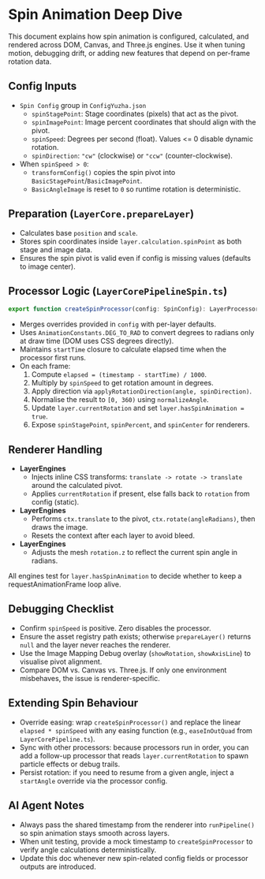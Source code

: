 # Spin Animation Deep Dive

This document explains how spin animation is configured, calculated, and rendered across DOM, Canvas, and Three.js engines. Use it when tuning motion, debugging drift, or adding new features that depend on per-frame rotation data.

## Config Inputs
- `Spin Config` group in `ConfigYuzha.json`
  - `spinStagePoint`: Stage coordinates (pixels) that act as the pivot.
  - `spinImagePoint`: Image percent coordinates that should align with the pivot.
  - `spinSpeed`: Degrees per second (float). Values <= 0 disable dynamic rotation.
  - `spinDirection`: `"cw"` (clockwise) or `"ccw"` (counter-clockwise).
- When `spinSpeed > 0`:
  - `transformConfig()` copies the spin pivot into `BasicStagePoint`/`BasicImagePoint`.
  - `BasicAngleImage` is reset to `0` so runtime rotation is deterministic.

## Preparation (`LayerCore.prepareLayer`)
- Calculates base `position` and `scale`.
- Stores spin coordinates inside `layer.calculation.spinPoint` as both stage and image data.
- Ensures the spin pivot is valid even if config is missing values (defaults to image center).

## Processor Logic (`LayerCorePipelineSpin.ts`)
```ts
export function createSpinProcessor(config: SpinConfig): LayerProcessor
```

- Merges overrides provided in `config` with per-layer defaults.
- Uses `AnimationConstants.DEG_TO_RAD` to convert degrees to radians only at draw time (DOM uses CSS degrees directly).
- Maintains `startTime` closure to calculate elapsed time when the processor first runs.
- On each frame:
  1. Compute `elapsed = (timestamp - startTime) / 1000`.
  2. Multiply by `spinSpeed` to get rotation amount in degrees.
  3. Apply direction via `applyRotationDirection(angle, spinDirection)`.
  4. Normalise the result to `[0, 360)` using `normalizeAngle`.
  5. Update `layer.currentRotation` and set `layer.hasSpinAnimation = true`.
  6. Expose `spinStagePoint`, `spinPercent`, and `spinCenter` for renderers.

## Renderer Handling
- **LayerEngines**
  - Injects inline CSS transforms: `translate -> rotate -> translate` around the calculated pivot.
  - Applies `currentRotation` if present, else falls back to `rotation` from config (static).
- **LayerEngines**
  - Performs `ctx.translate` to the pivot, `ctx.rotate(angleRadians)`, then draws the image.
  - Resets the context after each layer to avoid bleed.
- **LayerEngines**
  - Adjusts the mesh `rotation.z` to reflect the current spin angle in radians.

All engines test for `layer.hasSpinAnimation` to decide whether to keep a requestAnimationFrame loop alive.

## Debugging Checklist
- Confirm `spinSpeed` is positive. Zero disables the processor.
- Ensure the asset registry path exists; otherwise `prepareLayer()` returns `null` and the layer never reaches the renderer.
- Use the Image Mapping Debug overlay (`showRotation`, `showAxisLine`) to visualise pivot alignment.
- Compare DOM vs. Canvas vs. Three.js. If only one environment misbehaves, the issue is renderer-specific.

## Extending Spin Behaviour
- Override easing: wrap `createSpinProcessor()` and replace the linear `elapsed * spinSpeed` with any easing function (e.g., `easeInOutQuad` from `LayerCorePipeline.ts`).
- Sync with other processors: because processors run in order, you can add a follow-up processor that reads `layer.currentRotation` to spawn particle effects or debug trails.
- Persist rotation: if you need to resume from a given angle, inject a `startAngle` override via the processor config.

## AI Agent Notes
- Always pass the shared timestamp from the renderer into `runPipeline()` so spin animation stays smooth across layers.
- When unit testing, provide a mock timestamp to `createSpinProcessor` to verify angle calculations deterministically.
- Update this doc whenever new spin-related config fields or processor outputs are introduced.
